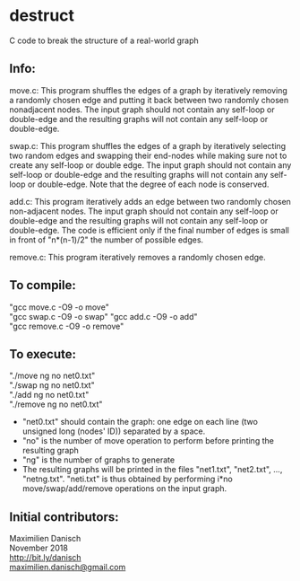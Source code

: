 # destruct
C code to break the structure of a real-world graph

## Info:
move.c: This program shuffles the edges of a graph by iteratively removing a randomly chosen edge and putting it back between two randomly chosen nonadjacent nodes. The input graph should not contain any self-loop or double-edge and the resulting graphs will not contain any self-loop or double-edge.

swap.c: This program shuffles the edges of a graph by iteratively selecting two random edges and swapping their end-nodes while making sure not to create any self-loop or double edge. The input graph should not contain any self-loop or double-edge and the resulting graphs will not contain any self-loop or double-edge. Note that the degree of each node is conserved.

add.c: This program iteratively adds an edge between two randomly chosen non-adjacent nodes. The input graph should not contain any self-loop or double-edge and the resulting graphs will not contain any self-loop or double-edge. The code is efficient only if the final number of edges is small in front of "n*(n-1)/2" the number of possible edges.

remove.c: This program iteratively removes a randomly chosen edge.

## To compile:
"gcc move.c -O9 -o move"  
"gcc swap.c -O9 -o swap"
"gcc add.c -O9 -o add"  
"gcc remove.c -O9 -o remove"

## To execute:
"./move ng no net0.txt"  
"./swap ng no net0.txt"  
"./add ng no net0.txt"  
"./remove ng no net0.txt"
- "net0.txt" should contain the graph: one edge on each line (two unsigned long (nodes' ID)) separated by a space.
- "no" is the number of move operation to perform before printing the resulting graph
- "ng" is the number of graphs to generate
- The resulting graphs will be printed in the files "net1.txt", "net2.txt", ..., "netng.txt". "neti.txt" is thus obtained by performing i*no move/swap/add/remove operations on the input graph.

## Initial contributors:
Maximilien Danisch  
November 2018  
http://bit.ly/danisch  
maximilien.danisch@gmail.com
